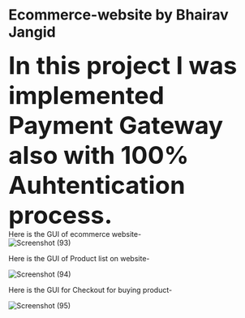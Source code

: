 # Ecommerce-website by Bhairav Jangid
<font size="25"> **In this project I was implemented Payment Gateway also with 100% Auhtentication process.** </font> <br />
Here is the GUI of ecommerce website- <br />
![Screenshot (93)](https://user-images.githubusercontent.com/114358084/227500347-11d7857e-0ef4-4118-8f13-181ada3fa345.png)

Here is the GUI of Product list on website- <br />

![Screenshot (94)](https://user-images.githubusercontent.com/114358084/227500390-e60b807c-d828-4c94-9654-e138a3635447.png)


Here is the GUI for Checkout for buying product-

![Screenshot (95)](https://user-images.githubusercontent.com/114358084/227500434-1c148397-401f-4c32-b545-ad977dc5e195.png)
